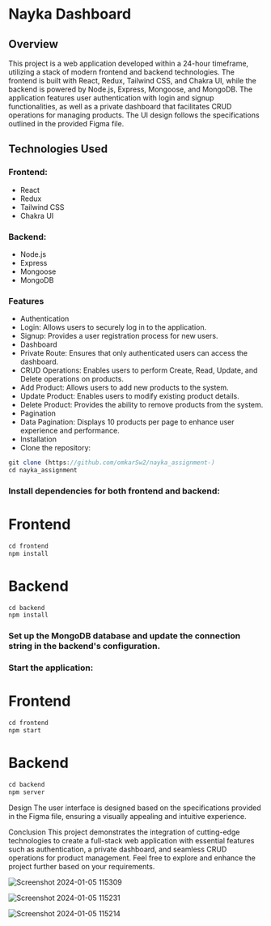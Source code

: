 
# Nayka Dashboard 
## Overview
This project is a web application developed within a 24-hour timeframe, utilizing a stack of modern frontend and backend technologies. The frontend is built with React, Redux, Tailwind CSS, and Chakra UI, while the backend is powered by Node.js, Express, Mongoose, and MongoDB. The application features user authentication with login and signup functionalities, as well as a private dashboard that facilitates CRUD operations for managing products. The UI design follows the specifications outlined in the provided Figma file.

## Technologies Used
### Frontend:

- React
- Redux
- Tailwind CSS
- Chakra UI
### Backend:

- Node.js
- Express
- Mongoose
- MongoDB
### Features
- Authentication
- Login: Allows users to securely log in to the application.
- Signup: Provides a user registration process for new users.
- Dashboard
- Private Route: Ensures that only authenticated users can access the dashboard.
- CRUD Operations: Enables users to perform Create, Read, Update, and Delete operations on products.
- Add Product: Allows users to add new products to the system.
- Update Product: Enables users to modify existing product details.
- Delete Product: Provides the ability to remove products from the system.
- Pagination
- Data Pagination: Displays 10 products per page to enhance user experience and performance.
- Installation
- Clone the repository:

```javascript
git clone (https://github.com/omkarSw2/nayka_assignment-)
cd nayka_assignment
```
### Install dependencies for both frontend and backend:


# Frontend
``` javascript   
cd frontend
npm install
```

# Backend
``` javascript  
cd backend
npm install
```
### Set up the MongoDB database and update the connection string in the backend's configuration.

### Start the application:

# Frontend
```javascript
cd frontend
npm start
```

# Backend
```javascript
cd backend
npm server
```


Design
The user interface is designed based on the specifications provided in the Figma file, ensuring a visually appealing and intuitive experience.

Conclusion
This project demonstrates the integration of cutting-edge technologies to create a full-stack web application with essential features such as authentication, a private dashboard, and seamless CRUD operations for product management. Feel free to explore and enhance the project further based on your requirements.


![Screenshot 2024-01-05 115309](https://github.com/omkarSw2/nayka_assignment-/assets/119350956/e19a79ce-0e9d-4342-976d-bcb30a7b4d03)



![Screenshot 2024-01-05 115231](https://github.com/omkarSw2/nayka_assignment-/assets/119350956/13969527-f3d8-421a-b156-3a2f6c006021)




![Screenshot 2024-01-05 115214](https://github.com/omkarSw2/nayka_assignment-/assets/119350956/9e3b9123-d9ba-4e90-83ce-0f1f4f906a67)






